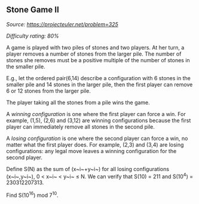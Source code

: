 Stone Game II
-------------

*Source: https://projecteuler.net/problem=325*


*Difficulty rating: 80%*

A game is played with two piles of stones and two players. At her turn,
a player removes a number of stones from the larger pile. The number of
stones she removes must be a positive multiple of the number of stones
in the smaller pile.

E.g., let the ordered pair(6,14) describe a configuration with 6 stones
in the smaller pile and 14 stones in the larger pile, then the first
player can remove 6 or 12 stones from the larger pile.

The player taking all the stones from a pile wins the game.

A *winning configuration* is one where the first player can force a win.
For example, (1,5), (2,6) and (3,12) are winning configurations because
the first player can immediately remove all stones in the second pile.

A *losing configuration* is one where the second player can force a win,
no matter what the first player does. For example, (2,3) and (3,4) are
losing configurations: any legal move leaves a winning configuration for
the second player.

Define S(N) as the sum of (x~i~+y~i~) for all losing configurations
(x~i~,y~i~), 0 \< x~i~ \< y~i~ ≤ N. We can verify that S(10) = 211 and
S(10<sup>4</sup>) = 230312207313.

Find S(10<sup>16</sup>) mod 7<sup>10</sup>.
